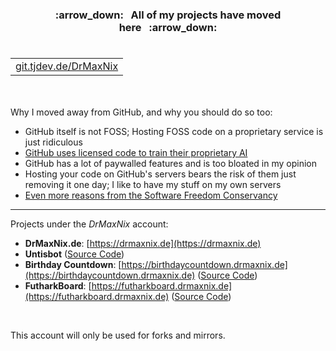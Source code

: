 <h3 align="center">:arrow_down:&nbsp;&nbsp;&nbsp;All of my projects have moved here&nbsp;&nbsp;&nbsp;:arrow_down:</h3>
<h1><table align="center"><tr><td><a href="https://git.tjdev.de/DrMaxNix">git.tjdev.de/DrMaxNix</a></td></tr></table></h1>
<br />

Why I moved away from GitHub, and why you should do so too:
- GitHub itself is not FOSS; Hosting FOSS code on a proprietary service is just ridiculous
- [GitHub uses licensed code to train their proprietary AI](https://githubcopilotlitigation.com)
- GitHub has a lot of paywalled features and is too bloated in my opinion
- Hosting your code on GitHub's servers bears the risk of them just removing it one day; I like to have my stuff on my own servers
- [Even more reasons from the Software Freedom Conservancy](https://sfconservancy.org/GiveUpGitHub)
<hr />

Projects under the _DrMaxNix_ account:
- **DrMaxNix.de**: [https://drmaxnix.de](https://drmaxnix.de)
- **Untisbot** ([Source Code](https://git.tjdev.de/DrMaxNix/untisbot))
- **Birthday Countdown**: [https://birthdaycountdown.drmaxnix.de](https://birthdaycountdown.drmaxnix.de) ([Source Code](https://github.com/DrMaxNix/birthdaycountdown))
- **FutharkBoard**: [https://futharkboard.drmaxnix.de](https://futharkboard.drmaxnix.de) ([Source Code](https://github.com/DrMaxNix/futharkboard))
<br />

This account will only be used for forks and mirrors.
